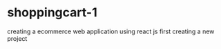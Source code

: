 # shoppingcart-1
creating a ecommerce  web application using react js
first creating a new project 
